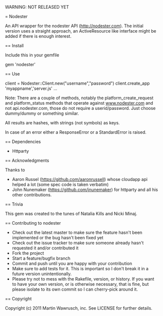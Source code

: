 
WARNING: NOT RELEASED YET

= Nodester

An API wrapper for the nodester API (http://nodester.com). The initial version uses a straight approach, an ActiveResource like interface might be added if there is enough interest.

== Install

Include this in your gemfile

gem 'nodester'

== Use

client = Nodester::Client.new("username","password")
client.create_app 'myappname','server.js'
...

Note: There are a couple of methods, notably the platform_create_request and platform_status methods that
operate against www.nodester.com and not api.nodester.com, those do not require a userid/password. Just choose dummy/dummy or something similar.

All results are hashes, with strings (not symbols) as keys. 

In case of an error either a ResponseError or a StandardError is raised.

== Dependencies

* Httparty 


== Acknowledgments

Thanks to 

* Aaron Russel (https://github.com/aaronrussell) whose cloudapp api helped a lot (some spec code is taken verbatim) 
* John Nunemaker (https://github.com/jnunemaker) for httparty and all his other contributions.


== Trivia

This gem was created to the tunes of Natalia Kills and Nicki Minaj.

== Contributing to nodester
 
* Check out the latest master to make sure the feature hasn't been implemented or the bug hasn't been fixed yet
* Check out the issue tracker to make sure someone already hasn't requested it and/or contributed it
* Fork the project
* Start a feature/bugfix branch
* Commit and push until you are happy with your contribution
* Make sure to add tests for it. This is important so I don't break it in a future version unintentionally.
* Please try not to mess with the Rakefile, version, or history. If you want to have your own version, or is otherwise necessary, that is fine, but please isolate to its own commit so I can cherry-pick around it.

== Copyright

Copyright (c) 2011 Martin Wawrusch, inc. See LICENSE for
further details.

